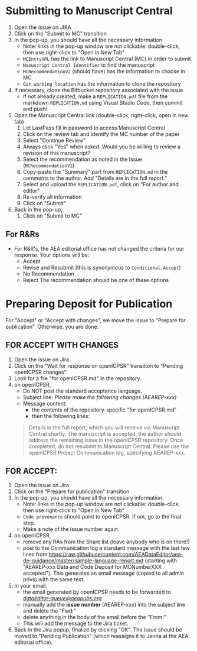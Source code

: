 # Submitting to Manuscript Central

1. Open the issue on JIRA
2. Click on the "Submit to MC" transition
3. In the pop-up, you should have all the necessary information
   - Note: links in the pop-up window are not clickable: double-click, then use right-click to "Open in New Tab"
   - `MCEntryURL`  has the link to Manuscript Central (MC) in order to submit
   - `Manuscript Central Identifier` to find the manuscript
   - `MCRecommendationV2` (should have) has the information to choose in MC
   - `Git working location` has the information to clone the repository
4. If necessary, clone the Bitbucket repository associated with the issue 
   -  If not already created, make a `REPLICATION.pdf` file from the markdown `REPLICATION.md` using Visual Studio Code, then commit and push!
5. Open the Manuscript Central link (double-click, right-click, open in new tab)
   1. Let LastPass fill in password to access Manuscript Central
   2. Click on the review tab and identify the MC number of the paper
   3. Select "Continue Review"
   4. Always click "Yes" when asked: Would you be willing to review a revision of this manuscript?
   5. Select the recommendation as noted in the Issue (`MCRecommendationV2`)
   6. Copy-paste the "Summary" part from `REPLICATION.md` in the comments to the author. Add "Details are in the full report."
   7. Select and upload the `REPLICATION.pdf`, click on "For author and  editor"
   8. Re-verify all information
   9. Click on "Submit"
6. Back in the pop-up, 
   1. Click on "Submit to MC"
   
## For R&Rs
- For R&R's, the AEA editorial office has not changed the criteria for our response. Your options will be:
   - Accept 
   - Revise and Resubmit (this is synonymous to `Conditional Accept`)
   - No Recommendation
   - Reject 
 The recommendation should be one of these options 

# Preparing Deposit for Publication
For "Accept" or "Accept with changes", we move the issue to "Prepare for publication". Otherwise, you are done.

## FOR ACCEPT WITH CHANGES

1. Open the issue on Jira
2. Click on the "Wait for response on openICPSR" transition to "Pending openICPSR changes"
3. Look for a file "for openICPSR.md" in the repository.
4. on openICPSR,
   - Do NOT post the standard acceptance language. 
   - Subject line: *Please make the following changes (AEAREP-xxx)*
   - Message content: 
     - the contents of the repository-specific "for openICPSR.md"
     - then the following lines: 
   > Details in the full report, which you will receive via Manuscript Central shortly. The manuscript is accepted, the author should address the remaining issue in the openICPSR repository. Once completed, do not resubmit to Manuscript Central. Please use the openICPSR Project Communication log, specifying AEAREP-xxx.

## FOR ACCEPT:
1. Open the issue on Jira
2. Click on the "Prepare for publication" transition
3. In the pop-up, you should have all the necessary information.
   - Note: links in the pop-up window are not clickable: double-click, then use right-click to "Open in New Tab"
   - `Code provenance` should point to openICPSR. If not, go to the final step.
   - Make a note of the issue number again.
4. on openICPSR,
   - remove any RAs from the Share list (leave anybody who is on there!)
   - post to the Communication log a standard message with the last few lines from https://raw.githubusercontent.com/AEADataEditor/aea-de-guidance/master/sample-language-report.md (starting with "AEAREP-xxx Data and Code Deposit for MCNumberXXX accepted"). This generates an email message (copied to all admin privs) with the same text.
5. In your email, 
   - the email generated by openICPSR needs to be forwarded to *dataeditor-queue@aeapubs.org* 
   - manually add the **issue number** (AEAREP-xxx) into the subject line and delete the "Fwd:"
   - delete anything in the body of the email before the "From:" 
   - This will add the message to the Jira ticket.
6. Back in the Jira popup, finalize by clicking "OK". The issue should be moved to "Pending Publication" (which reassigns it to Jenna at the AEA editorial office).
